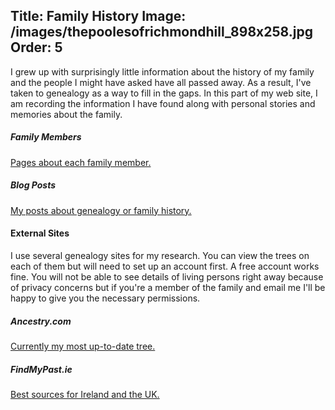Title: Family History
Image: /images/thepoolesofrichmondhill_898x258.jpg
Order: 5
---
I grew up with surprisingly little information about the history of my family and
the people I might have asked have all passed away. As a result, I've taken to genealogy
as a way to fill in the gaps. In this part of my web site, I am recording the information
I have found along with personal stories and memories about the family.

<div class="card-deck nav-deck">

<div class="card nav-card">
    <div class="card-header"><h5>Family Members</h5></div>
    <div class="card-body">
        <a class="stretched-link" target="blank"
            href="/family-history/people/">Pages about each family member.</a>
    </div>
</div>
    
<div class="card nav-card">
    <div class="card-header"><h5>Blog Posts</h5></div>
    <div class="card-body">
        <a class="stretched-link" target="blank"
            href="/tags/family-history/">My posts about genealogy or family history.</a>
    </div>
</div>

</div>

#### External Sites

I use several genealogy sites for my research. You can view the trees on each of them
but will need to set up an account first. A free account works fine. You will not be
able to see details of living persons right away because of privacy concerns but if
you're a member of the family and email me I'll be happy to give you the necessary
permissions.

<div class="card-deck nav-deck">

<div class="card nav-card">
    <div class="card-header"><h5>Ancestry.com</h5></div>
    <div class="card-body">
        <a class="stretched-link target - blank"
            href="https://www.ancestry.com/family-tree/tree/171228006/">Currently my most up-to-date tree.</a>
    </div>
</div>

<div class="card nav-card">
    <div class="card-header"><h5>FindMyPast.ie</h5></div>
    <div class="card-body">
        <a class="stretched-link" target="_blank"
            href="https://tree.findmypast.ie/#/trees/fe950831-9c1b-4310-9509-62fa0e3ae80e/">Best sources for Ireland and the UK.</a>
    </div>
</div>

</div>
